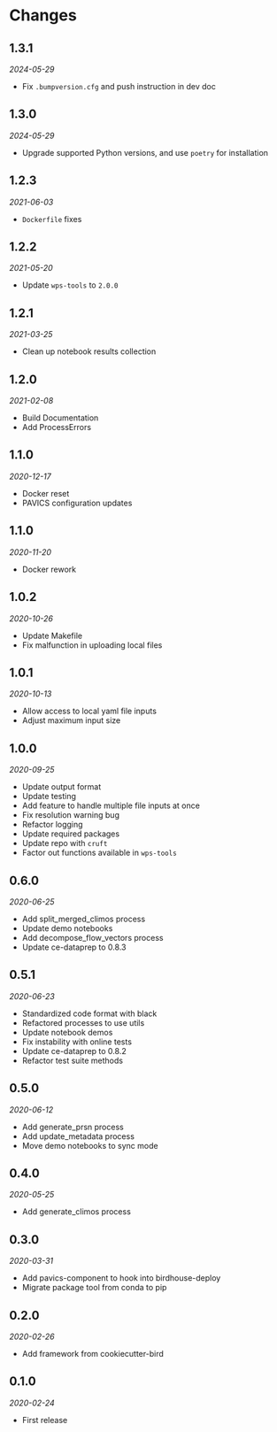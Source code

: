 # Changes

## 1.3.1
*2024-05-29*

* Fix `.bumpversion.cfg` and push instruction in dev doc

## 1.3.0
*2024-05-29*

* Upgrade supported Python versions, and use `poetry` for installation

## 1.2.3
*2021-06-03*

* `Dockerfile` fixes 

## 1.2.2
*2021-05-20*

* Update `wps-tools` to `2.0.0`

## 1.2.1
*2021-03-25*

* Clean up notebook results collection

## 1.2.0
*2021-02-08*

* Build Documentation
* Add ProcessErrors

## 1.1.0
*2020-12-17*

* Docker reset
* PAVICS configuration updates

## 1.1.0
*2020-11-20*

* Docker rework

## 1.0.2
*2020-10-26*

* Update Makefile
* Fix malfunction in uploading local files

## 1.0.1
*2020-10-13*

* Allow access to local yaml file inputs
* Adjust maximum input size

## 1.0.0
*2020-09-25*

* Update output format
* Update testing
* Add feature to handle multiple file inputs at once
* Fix resolution warning bug
* Refactor logging
* Update required packages
* Update repo with ``cruft``
* Factor out functions available in ``wps-tools``

## 0.6.0
*2020-06-25*

* Add split_merged_climos process
* Update demo notebooks
* Add decompose_flow_vectors process
* Update ce-dataprep to 0.8.3

## 0.5.1
*2020-06-23*

* Standardized code format with black
* Refactored processes to use utils
* Update notebook demos
* Fix instability with online tests
* Update ce-dataprep to 0.8.2
* Refactor test suite methods

## 0.5.0
*2020-06-12*

* Add generate_prsn process
* Add update_metadata process
* Move demo notebooks to sync mode

## 0.4.0
*2020-05-25*

* Add generate_climos process

## 0.3.0
*2020-03-31*

* Add pavics-component to hook into birdhouse-deploy
* Migrate package tool from conda to pip

## 0.2.0
*2020-02-26*

* Add framework from cookiecutter-bird

## 0.1.0
*2020-02-24*

* First release
